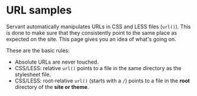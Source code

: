 
# URL samples

Servant automatically manipulates URLs in CSS and LESS files (`url()`). This is done to make sure that they consistently point to the same place as expected on the site. This page gives you an idea of what's going on.

These are the basic rules:

- Absolute URLs are never touched.
- CSS/LESS: relative `url()` points to a file in the same directory as the stylesheet file.
- CSS/LESS: root-relative `url()` (starts with a `/`) points to a file in the **root** directory of the **site or theme**.
